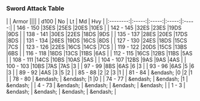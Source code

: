 ### Sword Attack Table

|      | Armor ||||
| d100 | No | Lt | Md | Hvy |
|:--------:|:-----:|:-----:|:-----:|:-----:|
| 146 - 150 |35ES |25ES |20ES |10ES |
| 142 - 145 |32ES |23ES |19DS |9DS |
| 138 - 141 |30ES |22ES |18DS |9DS |
| 135 - 137 |28ES |20ES |17DS |8DS |
| 131 - 134 |26ES |19DS |16CS |8DS |
| 127 - 130 |24ES |18DS |15CS |7CS |
| 123 - 126 |22ES |16CS |14CS |7CS |
| 119 - 122 |20DS |15CS |13BS |6BS |
| 116 - 118 |18DS |13CS |11BS |6AS |
| 112 - 115 |16CS |12BS |11BS |5AS |
| 108 - 111 |14CS |10BS |10AS |5AS |
| 104 - 107 |12BS |9AS |9AS |4AS |
| 100 - 103 |10BS |7AS |7AS |3 |
| 97 - 99 |8BS |6AS |6 |3 |
| 93 - 96 |6AS |5 |6 |3 |
| 89 - 92 |4AS |3 |5 |2 |
| 85 - 88 |2 |2 |3 |1 |
| 81 - 84 | &endash;  |0 |2 |1 |
| 78 - 80 | &endash;  | &endash;  |1 |0 |
| 74 - 77 | &endash;  | &endash;  |1 | &endash;  |
| 4 - 73 | &endash;  | &endash;  | &endash;  | &endash;  |
| 1 - 3 | &endash;  | &endash;  | &endash;  | &endash;  |
